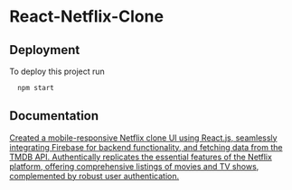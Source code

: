 # React-Netflix-Clone

## Deployment

To deploy this project run

```bash
  npm start
```


## Documentation

[Created a mobile-responsive Netflix clone UI using React.js, seamlessly integrating Firebase for backend functionality, and fetching data from the TMDB API. Authentically replicates the essential features of the Netflix platform, offering comprehensive listings of movies and TV shows, complemented by robust user authentication.](https://github.com/akashkashyap0770/React-Netflix-Cone.git)


